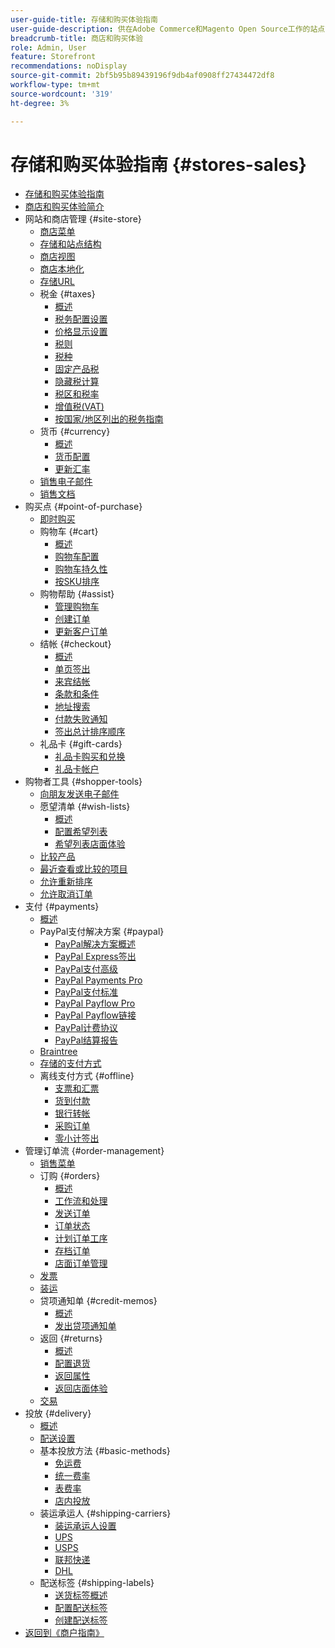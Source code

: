 ```yaml
---
user-guide-title: 存储和购买体验指南
user-guide-description: 供在Adobe Commerce和Magento Open Source工作的站点管理员、客户服务代理以及销售经理使用的全面信息。
breadcrumb-title: 商店和购买体验
role: Admin, User
feature: Storefront
recommendations: noDisplay
source-git-commit: 2bf5b95b89439196f9db4af0908ff27434472df8
workflow-type: tm+mt
source-wordcount: '319'
ht-degree: 3%

---
```



# 存储和购买体验指南 {#stores-sales}

+ [存储和购买体验指南](guide-overview.md)
+ [商店和购买体验简介](introduction.md)
+ 网站和商店管理 {#site-store}
   + [商店菜单](stores-menu.md)
   + [存储和站点结构](stores.md)
   + [商店视图](store-views.md)
   + [商店本地化](store-localize.md)
   + [存储URL](store-urls.md)
   + 税金 {#taxes}
      + [概述](taxes.md)
      + [税务配置设置](tax-settings-general.md)
      + [价格显示设置](display-settings.md)
      + [税则](tax-rules.md)
      + [税种](tax-class.md)
      + [固定产品税](fixed-product-tax.md)
      + [隐藏税计算](hidden-tax-calculation.md)
      + [税区和税率](tax-zones-rates.md)
      + [增值税(VAT)](vat.md)
      + [按国家/地区列出的税务指南](international-tax-guidelines.md)
   + 货币 {#currency}
      + [概述](currency.md)
      + [货币配置](currency-configuration.md)
      + [更新汇率](currency-update.md)
   + [销售电子邮件](sales-email.md)
   + [销售文档](sales-documents.md)
+ 购买点 {#point-of-purchase}
   + [即时购买](checkout-instant-purchase.md)
   + 购物车 {#cart}
      + [概述](cart.md)
      + [购物车配置](cart-configuration.md)
      + [购物车持久性](cart-persistent.md)
      + [按SKU排序](order-by-sku.md)
   + 购物帮助 {#assist}
      + [管理购物车](shopping-assisted-cart-manage.md)
      + [创建订单](customer-account-create-order.md)
      + [更新客户订单](order-update.md)
   + 结帐 {#checkout}
      + [概述](checkout-process.md)
      + [单页签出](checkout-one-page.md)
      + [来宾结帐](checkout-guest.md)
      + [条款和条件](terms-and-conditions.md)
      + [地址搜索](checkout-address-search.md)
      + [付款失败通知](checkout-payment-failed-emails.md)
      + [签出总计排序顺序](checkout-totals-sort-order.md)
   + 礼品卡 {#gift-cards}
      + [礼品卡购买和兑换](product-gift-card-workflow.md)
      + [礼品卡帐户](product-gift-card-accounts.md)
+ 购物者工具 {#shopper-tools}
   + [向朋友发送电子邮件](email-a-friend.md)
   + 愿望清单 {#wish-lists}
      + [概述](wishlists.md)
      + [配置希望列表](wishlist-configuration.md)
      + [希望列表店面体验](wishlist-storefront.md)
   + [比较产品](product-compare.md)
   + [最近查看或比较的项目](products-viewed-compared.md)
   + [允许重新排序](reorders-allow.md)
   + [允许取消订单](cancel-allow.md)
+ 支付 {#payments}
   + [概述](payments.md)
   + PayPal支付解决方案 {#paypal}
      + [PayPal解决方案概述](paypal.md)
      + [PayPal Express签出](paypal-express-checkout.md)
      + [PayPal支付高级](paypal-payments-advanced.md)
      + [PayPal Payments Pro](paypal-payments-pro.md)
      + [PayPal支付标准](paypal-payments-standard.md)
      + [PayPal Payflow Pro](paypal-payflow-pro.md)
      + [PayPal Payflow链接](paypal-payflow-link.md)
      + [PayPal计费协议](paypal-billing-agreements.md)
      + [PayPal结算报告](paypal-settlement-reports.md)
   + [Braintree](braintree.md)
   + [存储的支付方式](stored-payment-methods.md)
   + 离线支付方式 {#offline}
      + [支票和汇票](check-money-order.md)
      + [货到付款](cash-on-delivery.md)
      + [银行转帐](bank-transfer.md)
      + [采购订单](purchase-order.md)
      + [零小计签出](zero-subtotal-checkout.md)
+ 管理订单流 {#order-management}
   + [销售菜单](sales-menu.md)
   + 订购 {#orders}
      + [概述](orders.md)
      + [工作流和处理](order-processing.md)
      + [发送订单](order-ship.md)
      + [订单状态](order-status.md)
      + [计划订单工序](order-scheduled-operations.md)
      + [存档订单](order-archive.md)
      + [店面订单管理](orders-storefront.md)
   + [发票](invoices.md)
   + [装运](shipments.md)
   + 贷项通知单 {#credit-memos}
      + [概述](credit-memos.md)
      + [发出贷项通知单](credit-memo-create.md)
   + 返回 {#returns}
      + [概述](returns.md)
      + [配置退货](rma-configure.md)
      + [返回属性](attributes-returns.md)
      + [返回店面体验](rma-customer-experience.md)
   + [交易](transactions.md)
+ 投放 {#delivery}
   + [概述](delivery.md)
   + [配送设置](shipping-settings.md)
   + 基本投放方法 {#basic-methods}
      + [免运费](shipping-free.md)
      + [统一费率](shipping-flat-rate.md)
      + [表费率](shipping-table-rate.md)
      + [店内投放](shipping-in-store-delivery.md)
   + 装运承运人 {#shipping-carriers}
      + [装运承运人设置](carriers.md)
      + [UPS](ups.md)
      + [USPS](usps.md)
      + [联邦快递](fedex.md)
      + [DHL](dhl.md)
   + 配送标签 {#shipping-labels}
      + [送货标签概述](shipping-labels.md)
      + [配置配送标签](shipping-label-configure.md)
      + [创建配送标签](shipping-label-create.md)
+ [返回到《商户指南》](https://experienceleague.adobe.com/en/docs/commerce-admin/user-guides/home)

